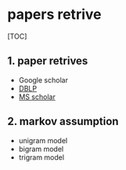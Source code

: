 # papers retrive

[TOC]

## 1. paper retrives 

- Google scholar
- [DBLP](https://dblp.uni-trier.de)
- [MS scholar](https://academic.microsoft.com/home)

## 2. markov assumption

- unigram model
- bigram model
- trigram model